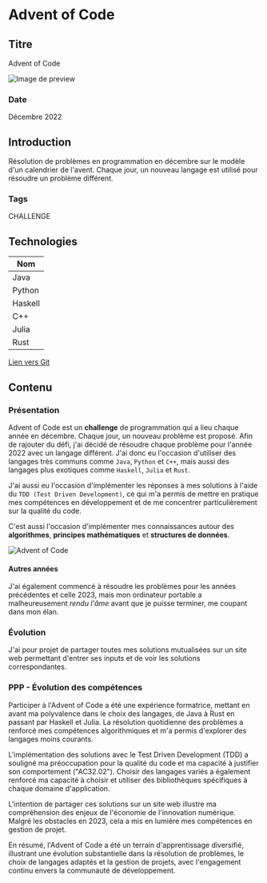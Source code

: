 # Advent of Code

## Titre

Advent of Code

![Image de preview](https://cdn.discordapp.com/attachments/814908646138970122/1193509441941798973/image.png?ex=65acf949&is=659a8449&hm=72640be9e6dc939c4748c71664b4bc34feb7da02102e8bf797e3050871b2092b&)

### Date

Décembre 2022

## Introduction

Résolution de problèmes en programmation en décembre sur le modèle d'un calendrier de l'avent. Chaque jour, un nouveau langage est utilisé pour résoudre un problème différent.

### Tags

CHALLENGE

## Technologies

| Nom     |
| ------- |
| Java    |
| Python  |
| Haskell |
| C++     |
| Julia   |
| Rust    |

[Lien vers Git](https://github.com/Eric-Philippe/Advent-Of-Code-2022)

## Contenu

### Présentation

Advent of Code est un **challenge** de programmation qui a lieu chaque année en décembre. Chaque jour, un nouveau problème est proposé. Afin de rajouter du défi, j'ai décidé de résoudre chaque problème pour l'année 2022 avec un langage différent. J'ai donc eu l'occasion d'utiliser des langages très communs comme `Java`, `Python` et `C++`, mais aussi des langages plus exotiques comme `Haskell`, `Julia` et `Rust`.

J'ai aussi eu l'occasion d'implémenter les réponses à mes solutions à l'aide du `TDD (Test Driven Development)`, ce qui m'a permis de mettre en pratique mes compétences en développement et de me concentrer particulièrement sur la qualité du code.

C'est aussi l'occasion d'implémenter mes connaissances autour des **algorithmes**, **principes mathématiques** et **structures de données**.

![Advent of Code](https://camo.githubusercontent.com/d85c862d5a50652b8a39472cf6f45211b7f75c967a89d8cf0cdfc7acce5ac97e/68747470733a2f2f63646e2e646973636f72646170702e636f6d2f6174746163686d656e74732f3537393330333133303838363536393938342f313035363632363138363930333633343033302f696d6167652e706e67)

#### Autres années

J'ai également commencé à résoudre les problèmes pour les années précédentes et celle 2023, mais mon ordinateur portable a malheureusement _rendu l'âme_ avant que je puisse terminer, me coupant dans mon élan.

### Évolution

J'ai pour projet de partager toutes mes solutions mutualisées sur un site web permettant d'entrer ses inputs et de voir les solutions correspondantes.

### PPP - Évolution des compétences

Participer à l'Advent of Code a été une expérience formatrice, mettant en avant ma polyvalence dans le choix des langages, de Java à Rust en passant par Haskell et Julia. La résolution quotidienne des problèmes a renforcé mes compétences algorithmiques et m'a permis d'explorer des langages moins courants.

L'implémentation des solutions avec le Test Driven Development (TDD) a souligné ma préoccupation pour la qualité du code et ma capacité à justifier son comportement ("AC32.02"). Choisir des langages variés a également renforcé ma capacité à choisir et utiliser des bibliothèques spécifiques à chaque domaine d'application.

L'intention de partager ces solutions sur un site web illustre ma compréhension des enjeux de l'économie de l'innovation numérique. Malgré les obstacles en 2023, cela a mis en lumière mes compétences en gestion de projet.

En résumé, l'Advent of Code a été un terrain d'apprentissage diversifié, illustrant une évolution substantielle dans la résolution de problèmes, le choix de langages adaptés et la gestion de projets, avec l'engagement continu envers la communauté de développement.
